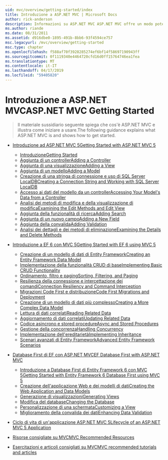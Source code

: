 ```yaml
---
uid: mvc/overview/getting-started/index
title: Introduzione a ASP.NET MVC | Microsoft Docs
author: rick-anderson
description: Informazioni su ASP.NET MVC ASP.NET MVC offre un modo potente, basato su modelli per creare siti Web dinamici che consente una netta separazione dei compiti e tale g...
ms.author: riande
ms.date: 08/31/2011
ms.assetid: d916dbe0-1895-491b-8bb6-93f4594ce757
msc.legacyurl: /mvc/overview/getting-started
msc.type: chapter
ms.openlocfilehash: f588af70f3928285274ef6bf14f58697190943ff
ms.sourcegitcommit: 0f1119340e4464720cfd16d0ff15764746ea1fea
ms.translationtype: MT
ms.contentlocale: it-IT
ms.lasthandoff: 04/17/2019
ms.locfileid: "59405820"
---
```

# <a name="aspnet-mvc-getting-started"></a><span data-ttu-id="5493f-103">Introduzione a ASP.NET MVC</span><span class="sxs-lookup"><span data-stu-id="5493f-103">ASP.NET MVC Getting Started</span></span>

> <span data-ttu-id="5493f-104">Il materiale sussidiario seguente spiega che cos'è ASP.NET MVC e illustra come iniziare a usare.</span><span class="sxs-lookup"><span data-stu-id="5493f-104">The following guidance explains what ASP.NET MVC is and shows how to get started.</span></span>


- [<span data-ttu-id="5493f-105">Introduzione ad ASP.NET MVC 5</span><span class="sxs-lookup"><span data-stu-id="5493f-105">Getting Started with ASP.NET MVC 5</span></span>](introduction/index.md)

    - [<span data-ttu-id="5493f-106">Introduzione</span><span class="sxs-lookup"><span data-stu-id="5493f-106">Getting Started</span></span>](introduction/getting-started.md)
    - [<span data-ttu-id="5493f-107">Aggiunta di un controller</span><span class="sxs-lookup"><span data-stu-id="5493f-107">Adding a Controller</span></span>](introduction/adding-a-controller.md)
    - [<span data-ttu-id="5493f-108">Aggiunta di una visualizzazione</span><span class="sxs-lookup"><span data-stu-id="5493f-108">Adding a View</span></span>](introduction/adding-a-view.md)
    - [<span data-ttu-id="5493f-109">Aggiunta di un modello</span><span class="sxs-lookup"><span data-stu-id="5493f-109">Adding a Model</span></span>](introduction/adding-a-model.md)
    - [<span data-ttu-id="5493f-110">Creazione di una stringa di connessione e uso di SQL Server LocalDB</span><span class="sxs-lookup"><span data-stu-id="5493f-110">Creating a Connection String and Working with SQL Server LocalDB</span></span>](introduction/creating-a-connection-string.md)
    - [<span data-ttu-id="5493f-111">Accesso ai dati del modello da un controller</span><span class="sxs-lookup"><span data-stu-id="5493f-111">Accessing Your Model's Data from a Controller</span></span>](introduction/accessing-your-models-data-from-a-controller.md)
    - [<span data-ttu-id="5493f-112">Analisi dei metodi di modifica e della visualizzazione di modifica</span><span class="sxs-lookup"><span data-stu-id="5493f-112">Examining the Edit Methods and Edit View</span></span>](introduction/examining-the-edit-methods-and-edit-view.md)
    - [<span data-ttu-id="5493f-113">Aggiunta della funzionalità di ricerca</span><span class="sxs-lookup"><span data-stu-id="5493f-113">Adding Search</span></span>](introduction/adding-search.md)
    - [<span data-ttu-id="5493f-114">Aggiunta di un nuovo campo</span><span class="sxs-lookup"><span data-stu-id="5493f-114">Adding a New Field</span></span>](introduction/adding-a-new-field.md)
    - [<span data-ttu-id="5493f-115">Aggiunta della convalida</span><span class="sxs-lookup"><span data-stu-id="5493f-115">Adding Validation</span></span>](introduction/adding-validation.md)
    - [<span data-ttu-id="5493f-116">Analisi dei dettagli e dei metodi di eliminazione</span><span class="sxs-lookup"><span data-stu-id="5493f-116">Examining the Details and Delete Methods</span></span>](introduction/examining-the-details-and-delete-methods.md)
- [<span data-ttu-id="5493f-117">Introduzione a EF 6 con MVC 5</span><span class="sxs-lookup"><span data-stu-id="5493f-117">Getting Started with EF 6 using MVC 5</span></span>](getting-started-with-ef-using-mvc/index.md)

    - [<span data-ttu-id="5493f-118">Creazione di un modello di dati di Entity Framework</span><span class="sxs-lookup"><span data-stu-id="5493f-118">Creating an Entity Framework Data Model</span></span>](getting-started-with-ef-using-mvc/creating-an-entity-framework-data-model-for-an-asp-net-mvc-application.md)
    - [<span data-ttu-id="5493f-119">Implementazione della funzionalità CRUD di base</span><span class="sxs-lookup"><span data-stu-id="5493f-119">Implementing Basic CRUD Functionality</span></span>](getting-started-with-ef-using-mvc/implementing-basic-crud-functionality-with-the-entity-framework-in-asp-net-mvc-application.md)
    - [<span data-ttu-id="5493f-120">Ordinamento, filtro e paging</span><span class="sxs-lookup"><span data-stu-id="5493f-120">Sorting, Filtering, and Paging</span></span>](getting-started-with-ef-using-mvc/sorting-filtering-and-paging-with-the-entity-framework-in-an-asp-net-mvc-application.md)
    - [<span data-ttu-id="5493f-121">Resilienza della connessione e intercettazione dei comandi</span><span class="sxs-lookup"><span data-stu-id="5493f-121">Connection Resiliency and Command Interception</span></span>](getting-started-with-ef-using-mvc/connection-resiliency-and-command-interception-with-the-entity-framework-in-an-asp-net-mvc-application.md)
    - [<span data-ttu-id="5493f-122">Migrazioni Code First e distribuzione</span><span class="sxs-lookup"><span data-stu-id="5493f-122">Code First Migrations and Deployment</span></span>](getting-started-with-ef-using-mvc/migrations-and-deployment-with-the-entity-framework-in-an-asp-net-mvc-application.md)
    - [<span data-ttu-id="5493f-123">Creazione di un modello di dati più complesso</span><span class="sxs-lookup"><span data-stu-id="5493f-123">Creating a More Complex Data Model</span></span>](getting-started-with-ef-using-mvc/creating-a-more-complex-data-model-for-an-asp-net-mvc-application.md)
    - [<span data-ttu-id="5493f-124">Lettura di dati correlati</span><span class="sxs-lookup"><span data-stu-id="5493f-124">Reading Related Data</span></span>](getting-started-with-ef-using-mvc/reading-related-data-with-the-entity-framework-in-an-asp-net-mvc-application.md)
    - [<span data-ttu-id="5493f-125">Aggiornamento di dati correlati</span><span class="sxs-lookup"><span data-stu-id="5493f-125">Updating Related Data</span></span>](getting-started-with-ef-using-mvc/updating-related-data-with-the-entity-framework-in-an-asp-net-mvc-application.md)
    - [<span data-ttu-id="5493f-126">Codice asincrono e stored procedure</span><span class="sxs-lookup"><span data-stu-id="5493f-126">Async and Stored Procedures</span></span>](getting-started-with-ef-using-mvc/async-and-stored-procedures-with-the-entity-framework-in-an-asp-net-mvc-application.md)
    - [<span data-ttu-id="5493f-127">Gestione della concorrenza</span><span class="sxs-lookup"><span data-stu-id="5493f-127">Handling Concurrency</span></span>](getting-started-with-ef-using-mvc/handling-concurrency-with-the-entity-framework-in-an-asp-net-mvc-application.md)
    - [<span data-ttu-id="5493f-128">Implementazione dell'ereditarietà</span><span class="sxs-lookup"><span data-stu-id="5493f-128">Implementing Inheritance</span></span>](getting-started-with-ef-using-mvc/implementing-inheritance-with-the-entity-framework-in-an-asp-net-mvc-application.md)
    - [<span data-ttu-id="5493f-129">Scenari avanzati di Entity Framework</span><span class="sxs-lookup"><span data-stu-id="5493f-129">Advanced Entity Framework Scenarios</span></span>](getting-started-with-ef-using-mvc/advanced-entity-framework-scenarios-for-an-mvc-web-application.md)
- [<span data-ttu-id="5493f-130">Database First di EF con ASP.NET MVC</span><span class="sxs-lookup"><span data-stu-id="5493f-130">EF Database First with ASP.NET MVC</span></span>](database-first-development/index.md)

    - [<span data-ttu-id="5493f-131">Introduzione a Database First di Entity Framework 6 con MVC 5</span><span class="sxs-lookup"><span data-stu-id="5493f-131">Getting Started with Entity Framework 6 Database First using MVC 5</span></span>](database-first-development/setting-up-database.md)
    - [<span data-ttu-id="5493f-132">Creazione dell'applicazione Web e dei modelli di dati</span><span class="sxs-lookup"><span data-stu-id="5493f-132">Creating the Web Application and Data Models</span></span>](database-first-development/creating-the-web-application.md)
    - [<span data-ttu-id="5493f-133">Generazione di visualizzazioni</span><span class="sxs-lookup"><span data-stu-id="5493f-133">Generating Views</span></span>](database-first-development/generating-views.md)
    - [<span data-ttu-id="5493f-134">Modifica del database</span><span class="sxs-lookup"><span data-stu-id="5493f-134">Changing the Database</span></span>](database-first-development/changing-the-database.md)
    - [<span data-ttu-id="5493f-135">Personalizzazione di una schermata</span><span class="sxs-lookup"><span data-stu-id="5493f-135">Customizing a View</span></span>](database-first-development/customizing-a-view.md)
    - [<span data-ttu-id="5493f-136">Miglioramento della convalida dei dati</span><span class="sxs-lookup"><span data-stu-id="5493f-136">Enhancing Data Validation</span></span>](database-first-development/enhancing-data-validation.md)
- [<span data-ttu-id="5493f-137">Ciclo di vita di un'applicazione ASP.NET MVC 5</span><span class="sxs-lookup"><span data-stu-id="5493f-137">Lifecycle of an ASP.NET MVC 5 Application</span></span>](lifecycle-of-an-aspnet-mvc-5-application.md)
- [<span data-ttu-id="5493f-138">Risorse consigliate su MVC</span><span class="sxs-lookup"><span data-stu-id="5493f-138">MVC Recommended Resources</span></span>](recommended-resources-for-mvc.md)
- [<span data-ttu-id="5493f-139">Esercitazioni e articoli consigliati su MVC</span><span class="sxs-lookup"><span data-stu-id="5493f-139">MVC recommended tutorials and articles</span></span>](mvc-learning-sequence.md)
